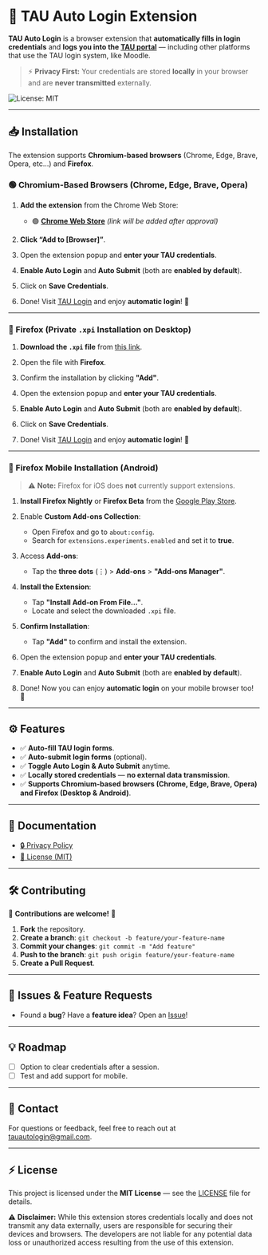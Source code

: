# 🚀 TAU Auto Login Extension

**TAU Auto Login** is a browser extension that **automatically fills in login credentials** and **logs you into the [TAU portal](https://nidp.tau.ac.il/nidp/)** — including other platforms that use the TAU login system, like Moodle.

> ⚡ **Privacy First:** Your credentials are stored **locally** in your browser and are **never transmitted** externally.

![License: MIT](https://img.shields.io/badge/License-MIT-yellow.svg)

---

## 📥 Installation

The extension supports **Chromium-based browsers** (Chrome, Edge, Brave, Opera, etc...) and **Firefox**.

### 🟢 Chromium-Based Browsers (Chrome, Edge, Brave, Opera)
1. **Add the extension** from the Chrome Web Store:  
   - 🟢 **[Chrome Web Store](#)** _(link will be added after approval)_

2. **Click “Add to [Browser]”**.

3. Open the extension popup and **enter your TAU credentials**.

4. **Enable Auto Login** and **Auto Submit** (both are **enabled by default**).

5. Click on **Save Credentials**.

6. Done! Visit [TAU Login](https://nidp.tau.ac.il/nidp/) and enjoy **automatic login**! 🎉

---

### 🦊 Firefox (Private `.xpi` Installation on Desktop)

1. **Download the `.xpi` file** from [this link](tau_auto_login-1.3.xpi).

2. Open the file with **Firefox**.

3. Confirm the installation by clicking **"Add"**.

4. Open the extension popup and **enter your TAU credentials**.

5. **Enable Auto Login** and **Auto Submit** (both are **enabled by default**).

6. Click on **Save Credentials**.

7. Done! Visit [TAU Login](https://nidp.tau.ac.il/nidp/) and enjoy **automatic login**! 🎉

---

### 📱 Firefox Mobile Installation (Android)

> ⚠️ **Note:** Firefox for iOS does **not** currently support extensions.

1. **Install Firefox Nightly** or **Firefox Beta** from the [Google Play Store](https://play.google.com/store/apps/details?id=org.mozilla.fenix).

2. Enable **Custom Add-ons Collection**:
   - Open Firefox and go to `about:config`.
   - Search for `extensions.experiments.enabled` and set it to **true**.

3. Access **Add-ons**:
   - Tap the **three dots** (⋮) > **Add-ons** > **"Add-ons Manager"**.

4. **Install the Extension**:
   - Tap **"Install Add-on From File..."**.
   - Locate and select the downloaded `.xpi` file.

5. **Confirm Installation**:
   - Tap **"Add"** to confirm and install the extension.

6. Open the extension popup and **enter your TAU credentials**.

7. **Enable Auto Login** and **Auto Submit** (both are **enabled by default**).

8. Done! Now you can enjoy **automatic login** on your mobile browser too! 🎉

---

## ⚙️ Features

- ✅ **Auto-fill TAU login forms**.
- ✅ **Auto-submit login forms** (optional).
- ✅ **Toggle Auto Login & Auto Submit** anytime.
- ✅ **Locally stored credentials** — **no external data transmission**.
- ✅ **Supports Chromium-based browsers (Chrome, Edge, Brave, Opera) and Firefox (Desktop & Android)**.

---

## 📖 Documentation

- [🔒 Privacy Policy](./privacy-policy.md)
- [📄 License (MIT)](./LICENSE)

---

## 🛠 Contributing

🎉 **Contributions are welcome!** 🎉

1. **Fork** the repository.
2. **Create a branch**: `git checkout -b feature/your-feature-name`
3. **Commit your changes**: `git commit -m "Add feature"`
4. **Push to the branch**: `git push origin feature/your-feature-name`
5. **Create a Pull Request**.

---

## 🐞 Issues & Feature Requests

- Found a **bug**? Have a **feature idea**? Open an [Issue](https://github.com/tauautologin/TAU-auto-login/issues)!

---

## 💡 Roadmap

- [ ] Option to clear credentials after a session.
- [ ] Test and add support for mobile.

---

## 📧 Contact

For questions or feedback, feel free to reach out at [tauautologin@gmail.com](mailto:tauautologin@gmail.com).

---

## ⚡ License

This project is licensed under the **MIT License** — see the [LICENSE](./LICENSE) file for details.

⚠️ **Disclaimer:** While this extension stores credentials locally and does not transmit any data externally, users are responsible for securing their devices and browsers. The developers are not liable for any potential data loss or unauthorized access resulting from the use of this extension.
